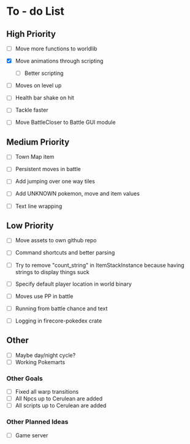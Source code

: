 # To - do List

## High Priority

- [ ] Move more functions to worldlib

- [X] Move animations through scripting
    - [ ] Better scripting
- [ ] Moves on level up

- [ ] Health bar shake on hit
- [ ] Tackle faster

- [ ] Move BattleCloser to Battle GUI module

## Medium Priority

- [ ] Town Map item
- [ ] Persistent moves in battle
- [ ] Add jumping over one way tiles

- [ ] Add UNKNOWN pokemon, move and item values
- [ ] Text line wrapping

## Low Priority

- [ ] Move assets to own github repo

- [ ] Command shortcuts and better parsing
- [ ] Try to remove "count_string" in ItemStackInstance because having strings to display things suck
- [ ] Specify default player location in world binary
- [ ] Moves use PP in battle
- [ ] Running from battle chance and text

- [ ] Logging in firecore-pokedex crate

## Other

- [ ] Maybe day/night cycle?
- [ ] Working Pokemarts

<!-- - [ ] Trainer and Gym Leader Battle AI -->

### Other Goals

- [ ] Fixed all warp transitions
- [ ] All Npcs up to Cerulean are added
- [ ] All scripts up to Cerulean are added

### Other Planned Ideas

 - [ ] Game server